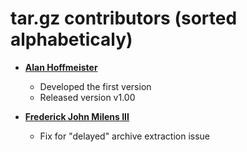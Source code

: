 tar.gz contributors (sorted alphabeticaly)
============================================

* **[Alan Hoffmeister](https://github.com/alanhoff)**

  * Developed the first version
  * Released version v1.00

* **[Frederick John Milens III](https://github.com/fjmilens3)**

  * Fix for "delayed" archive extraction issue

